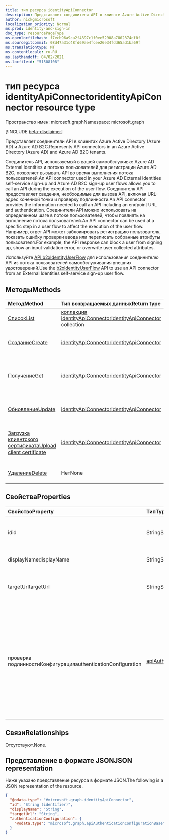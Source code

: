 ```yaml
---
title: тип ресурса identityApiConnector
description: Представляет соединители API в клиенте Azure Active Directory.
author: nickgmicrosoft
localization_priority: Normal
ms.prod: identity-and-sign-in
doc_type: resourcePageType
ms.openlocfilehash: f7ecb96a9ca2f4397c1f0ee52908a7802374df0f
ms.sourcegitcommit: 08d47a31c48fd69ae4fcee26e34fdd65ad1ba69f
ms.translationtype: MT
ms.contentlocale: ru-RU
ms.lasthandoff: 04/02/2021
ms.locfileid: "51508108"
---
```

# <a name="identityapiconnector-resource-type"></a><span data-ttu-id="97e09-103">тип ресурса identityApiConnector</span><span class="sxs-lookup"><span data-stu-id="97e09-103">identityApiConnector resource type</span></span>

<span data-ttu-id="97e09-104">Пространство имен: microsoft.graph</span><span class="sxs-lookup"><span data-stu-id="97e09-104">Namespace: microsoft.graph</span></span>

[!INCLUDE [beta-disclaimer](../../includes/beta-disclaimer.md)]

<span data-ttu-id="97e09-105">Представляет соединители API в клиентах Azure Active Directory (Azure AD) и Azure AD B2C.</span><span class="sxs-lookup"><span data-stu-id="97e09-105">Represents API connectors in an Azure Active Directory (Azure AD) and Azure AD B2C tenants.</span></span>

<span data-ttu-id="97e09-106">Соединитель API, используемый в вашей самообслуживке Azure AD External Identities и потоках пользователей для регистрации Azure AD B2C, позволяет вызывать API во время выполнения потока пользователей.</span><span class="sxs-lookup"><span data-stu-id="97e09-106">An API connector used in your Azure AD External Identities self-service sign-up and Azure AD B2C sign-up user flows allows you to call an API during the execution of the user flow.</span></span> <span data-ttu-id="97e09-107">Соединителя API предоставляет сведения, необходимые для вызова API, включая URL-адрес конечной точки и проверку подлинности.</span><span class="sxs-lookup"><span data-stu-id="97e09-107">An API connector provides the information needed to call an API including an endpoint URL and authentication.</span></span> <span data-ttu-id="97e09-108">Соединители API можно использовать на определенном шаге в потоке пользователей, чтобы повлиять на выполнение потока пользователей.</span><span class="sxs-lookup"><span data-stu-id="97e09-108">An API connector can be used at a specific step in a user flow to affect the execution of the user flow.</span></span> <span data-ttu-id="97e09-109">Например, ответ API может заблокировать регистрацию пользователя, показать ошибку проверки ввода или переписать собранные атрибуты пользователя.</span><span class="sxs-lookup"><span data-stu-id="97e09-109">For example, the API response can block a user from signing up, show an input validation error, or overwrite user collected attributes.</span></span>

<span data-ttu-id="97e09-110">Используйте [API b2xIdentityUserFlow](b2xidentityuserflow.md) для использования соединителю API из потока пользователей самообслуживания внешних удостоверений.</span><span class="sxs-lookup"><span data-stu-id="97e09-110">Use the [b2xIdentityUserFlow](b2xidentityuserflow.md) API to use an API connector from an External Identities self-service sign-up user flow.</span></span>

## <a name="methods"></a><span data-ttu-id="97e09-111">Методы</span><span class="sxs-lookup"><span data-stu-id="97e09-111">Methods</span></span>

|<span data-ttu-id="97e09-112">Метод</span><span class="sxs-lookup"><span data-stu-id="97e09-112">Method</span></span>|<span data-ttu-id="97e09-113">Тип возвращаемых данных</span><span class="sxs-lookup"><span data-stu-id="97e09-113">Return type</span></span>|<span data-ttu-id="97e09-114">Описание</span><span class="sxs-lookup"><span data-stu-id="97e09-114">Description</span></span>|
|:---|:---|:---|
|[<span data-ttu-id="97e09-115">Список</span><span class="sxs-lookup"><span data-stu-id="97e09-115">List</span></span>](../api/identityapiconnector-list.md)|<span data-ttu-id="97e09-116">[коллекция identityApiConnector](identityapiconnector.md)</span><span class="sxs-lookup"><span data-stu-id="97e09-116">[identityApiConnector](identityapiconnector.md) collection</span></span>| <span data-ttu-id="97e09-117">Получить список соединителов API</span><span class="sxs-lookup"><span data-stu-id="97e09-117">Get a list of API connectors</span></span>|
|[<span data-ttu-id="97e09-118">Создание</span><span class="sxs-lookup"><span data-stu-id="97e09-118">Create</span></span>](../api/identityapiconnector-create.md)|[<span data-ttu-id="97e09-119">identityApiConnector</span><span class="sxs-lookup"><span data-stu-id="97e09-119">identityApiConnector</span></span>](identityapiconnector.md)|<span data-ttu-id="97e09-120">Создание нового соединитетеля API.</span><span class="sxs-lookup"><span data-stu-id="97e09-120">Create a new API connector.</span></span> |
|[<span data-ttu-id="97e09-121">Получение</span><span class="sxs-lookup"><span data-stu-id="97e09-121">Get</span></span>](../api/identityapiconnector-get.md)|[<span data-ttu-id="97e09-122">identityApiConnector</span><span class="sxs-lookup"><span data-stu-id="97e09-122">identityApiConnector</span></span>](identityapiconnector.md)|<span data-ttu-id="97e09-123">Ознакомьтесь с свойствами [объекта identityApiConnector.](../resources/identityapiconnector.md)</span><span class="sxs-lookup"><span data-stu-id="97e09-123">Read the properties of an [identityApiConnector](../resources/identityapiconnector.md) object.</span></span>|
|[<span data-ttu-id="97e09-124">Обновление</span><span class="sxs-lookup"><span data-stu-id="97e09-124">Update</span></span>](../api/identityapiconnector-update.md)|[<span data-ttu-id="97e09-125">identityApiConnector</span><span class="sxs-lookup"><span data-stu-id="97e09-125">identityApiConnector</span></span>](identityapiconnector.md)|<span data-ttu-id="97e09-126">Обновление свойств соединиттеля API.</span><span class="sxs-lookup"><span data-stu-id="97e09-126">Update the properties of an API connector.</span></span>|
|[<span data-ttu-id="97e09-127">Загрузка клиентского сертификата</span><span class="sxs-lookup"><span data-stu-id="97e09-127">Upload client certificate</span></span>](../api/identityapiconnector-uploadclientcertificate.md)|[<span data-ttu-id="97e09-128">identityApiConnector</span><span class="sxs-lookup"><span data-stu-id="97e09-128">identityApiConnector</span></span>](identityapiconnector.md)|<span data-ttu-id="97e09-129">Загрузите клиентский сертификат для проверки подлинности.</span><span class="sxs-lookup"><span data-stu-id="97e09-129">Upload a client certificate to use for authentication.</span></span>|
|[<span data-ttu-id="97e09-130">Удаление</span><span class="sxs-lookup"><span data-stu-id="97e09-130">Delete</span></span>](../api/identityapiconnector-delete.md)|<span data-ttu-id="97e09-131">Нет</span><span class="sxs-lookup"><span data-stu-id="97e09-131">None</span></span>|<span data-ttu-id="97e09-132">Удаление соединитетеля API.</span><span class="sxs-lookup"><span data-stu-id="97e09-132">Delete an API connector.</span></span>|

## <a name="properties"></a><span data-ttu-id="97e09-133">Свойства</span><span class="sxs-lookup"><span data-stu-id="97e09-133">Properties</span></span>

|<span data-ttu-id="97e09-134">Свойство</span><span class="sxs-lookup"><span data-stu-id="97e09-134">Property</span></span>|<span data-ttu-id="97e09-135">Тип</span><span class="sxs-lookup"><span data-stu-id="97e09-135">Type</span></span>|<span data-ttu-id="97e09-136">Описание</span><span class="sxs-lookup"><span data-stu-id="97e09-136">Description</span></span>|
|:---|:---|:---|
|<span data-ttu-id="97e09-137">id</span><span class="sxs-lookup"><span data-stu-id="97e09-137">id</span></span>|<span data-ttu-id="97e09-138">String</span><span class="sxs-lookup"><span data-stu-id="97e09-138">String</span></span>|<span data-ttu-id="97e09-139">Случайно созданный ID соединиттеля API.</span><span class="sxs-lookup"><span data-stu-id="97e09-139">The randomly generated ID of the API connector.</span></span> |
|<span data-ttu-id="97e09-140">displayName</span><span class="sxs-lookup"><span data-stu-id="97e09-140">displayName</span></span>|<span data-ttu-id="97e09-141">String</span><span class="sxs-lookup"><span data-stu-id="97e09-141">String</span></span>| <span data-ttu-id="97e09-142">Имя соединитетеля API.</span><span class="sxs-lookup"><span data-stu-id="97e09-142">The name of the API connector.</span></span> |
|<span data-ttu-id="97e09-143">targetUrl</span><span class="sxs-lookup"><span data-stu-id="97e09-143">targetUrl</span></span>|<span data-ttu-id="97e09-144">String</span><span class="sxs-lookup"><span data-stu-id="97e09-144">String</span></span>| <span data-ttu-id="97e09-145">URL-адрес конечной точки API для вызова.</span><span class="sxs-lookup"><span data-stu-id="97e09-145">The URL of the API endpoint to call.</span></span> |
|<span data-ttu-id="97e09-146">проверка подлинностиКонфигурация</span><span class="sxs-lookup"><span data-stu-id="97e09-146">authenticationConfiguration</span></span>|[<span data-ttu-id="97e09-147">apiAuthenticationConfigurationBase</span><span class="sxs-lookup"><span data-stu-id="97e09-147">apiAuthenticationConfigurationBase</span></span>](../resources/apiauthenticationconfigurationbase.md)|<span data-ttu-id="97e09-148">Объект, описывая сведения о конфигурации проверки подлинности для вызова API.</span><span class="sxs-lookup"><span data-stu-id="97e09-148">The object which describes the authentication configuration details for calling the API.</span></span> <span data-ttu-id="97e09-149">Поддерживается клиентский сертификат Basic и PKCS 12.</span><span class="sxs-lookup"><span data-stu-id="97e09-149">Basic and PKCS 12 client certificate are supported.</span></span>|

## <a name="relationships"></a><span data-ttu-id="97e09-150">Связи</span><span class="sxs-lookup"><span data-stu-id="97e09-150">Relationships</span></span>

<span data-ttu-id="97e09-151">Отсутствуют.</span><span class="sxs-lookup"><span data-stu-id="97e09-151">None.</span></span>

## <a name="json-representation"></a><span data-ttu-id="97e09-152">Представление в формате JSON</span><span class="sxs-lookup"><span data-stu-id="97e09-152">JSON representation</span></span>

<span data-ttu-id="97e09-153">Ниже указано представление ресурса в формате JSON.</span><span class="sxs-lookup"><span data-stu-id="97e09-153">The following is a JSON representation of the resource.</span></span>
<!-- {
  "blockType": "resource",
  "keyProperty": "id",
  "@odata.type": "microsoft.graph.identityApiConnector",
  "openType": false
}
-->

``` json
{
  "@odata.type": "#microsoft.graph.identityApiConnector",
  "id": "String (identifier)",
  "displayName": "String",
  "targetUrl": "String",
  "authenticationConfiguration": {
    "@odata.type": "microsoft.graph.apiAuthenticationConfigurationBase"
  }
}
```
